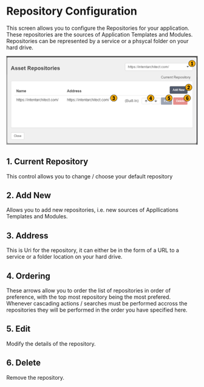 # Repository Configuration

This screen allows you to configure the Repositories for your application. These repositories are the sources of Application Templates and Modules. Repositories can be represented by a service or a phsycal folder on your hard drive. 

![Image of the Respository Configuration Screen](../../images/UserManual/RepositoryConfiguration.png)

## 1. Current Repository
This control allows you to change / choose your default repository 

## 2. Add New
Allows you to add new repositories, i.e. new sources of Appllications Templates and Modules. 

## 3. Address
This is Uri for the repository, it can either be in the form of a URL to a service or a folder location on your hard drive.

## 4. Ordering
These arrows allow you to order the list of repositories in order of preference, with the top most repository being the most prefered. Whenever cascading actions / searches must be performed accross the repositories they will be performed in the order you have specified here.

## 5. Edit
Modify the details of the repository.

## 6. Delete
Remove the repository.
